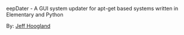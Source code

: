 eepDater - A GUI system updater for apt-get based systems written in Elementary and Python

By: [Jeff Hoogland](http://www.jeffhoogland.com/)

